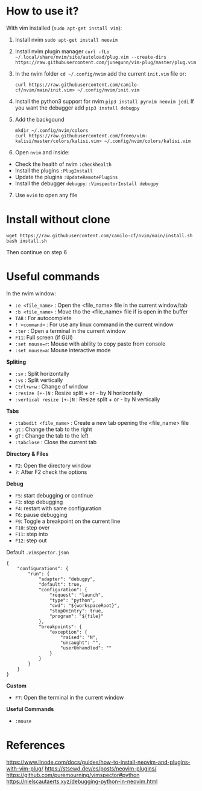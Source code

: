 # How to use it?
With vim installed (`sudo apt-get install vim`):

1. Install nvim
`sudo apt-get install neovim`

2. Install nvim plugin manager
`curl -fLo ~/.local/share/nvim/site/autoload/plug.vim --create-dirs https://raw.githubusercontent.com/junegunn/vim-plug/master/plug.vim`
       
3. In the nvim folder `cd ~/.config/nvim` add the current `init.vim` file or:
   ```
   curl https://raw.githubusercontent.com/camilo-cf/nvim/main/init.vim> ~/.config/nvim/init.vim
   ```
   
4. Install the python3 support for nvim `pip3 install pynvim neovim jedi`
   If you want the debugger add `pip3 install debugpy` 

5. Add the backgound 
   ```
   mkdir ~/.config/nvim/colors
   curl https://raw.githubusercontent.com/freeo/vim-kalisi/master/colors/kalisi.vim> ~/.config/nvim/colors/kalisi.vim   
   ```
6. Open `nvim` and inside:
  - Check the health of nvim `:checkhealth`
  - Install the plugins `:PlugInstall`
  - Update the plugins `:UpdateRemotePlugins`
  - Install the debugger `debugpy`: `:VimspectorInstall debugpy`

7. Use `nvim` to open any file

# Install without clone
```
wget https://raw.githubusercontent.com/camilo-cf/nvim/main/install.sh
bash install.sh
```
Then continue on step 6

# Useful commands
In the nvim window:
- `:e <file_name>` : Open the <file_name> file in the current window/tab
- `:b <file_name>` : Move tho the <file_name> file if is open in the buffer
- `TAB` : For autocomplete
- `! <command>` : For use any linux command in the current window
- `:ter` : Open a terminal in the current window
- `F11`: Full screen (if GUI)
- `:set mouse=r`: Mouse with ability to copy paste from console
- `:set mouse=a`: Mouse interactive mode

**Spliting**
- `:sv` : Split horizontally
- `:vs` : Split vertically
- `Ctrl+w+w` : Change of window
- `:resize [+-]N` : Resize split + or - by N horizontally
- `:vertical resize [+-]N` : Resize split + or - by N vertically

**Tabs**
- `:tabedit <file_name>` : Create a new tab opening the <file_name> file
- `gt` : Change the tab to the right
- `gT` : Change the tab to the left
- `:tabclose` : Close the current tab

**Directory & Files**
- `F2`: Open the directory window
- `?`: After F2 check the options 

**Debug**
- `F5`: start debugging or continue
- `F3`: stop debugging
- `F4`: restart with same configuration
- `F6`: pause debugging
- `F9`: Toggle a breakpoint on the current line
- `F10`: step over
- `F11`: step into
- `F12`: step out

Default `.vimspector.json`
```
{
    "configurations": {
        "run": {
            "adapter": "debugpy",
            "default": true,
            "configuration": {
                "request": "launch",
                "type": "python",
                "cwd": "${workspaceRoot}",
                "stopOnEntry": true,
                "program": "${file}"
            },
            "breakpoints": {
                "exception": {
                    "raised": "N",
                    "uncaught": "",
                    "userUnhandled": ""
                }
            }
        }
    }
}
```

**Custom**
- `F7`: Open the terminal in the current window

**Useful Commands**
- `:mouse`

# References
https://www.linode.com/docs/guides/how-to-install-neovim-and-plugins-with-vim-plug/
https://stsewd.dev/es/posts/neovim-plugins/
https://github.com/puremourning/vimspector#python
https://nielscautaerts.xyz/debugging-python-in-neovim.html

